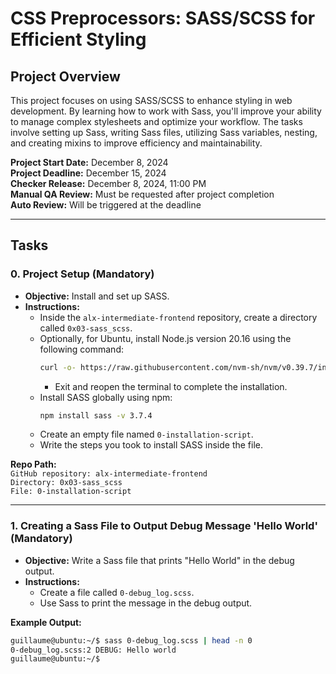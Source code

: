 # CSS Preprocessors: SASS/SCSS for Efficient Styling

## Project Overview

This project focuses on using SASS/SCSS to enhance styling in web development. By learning how to work with Sass, you'll improve your ability to manage complex stylesheets and optimize your workflow. The tasks involve setting up Sass, writing Sass files, utilizing Sass variables, nesting, and creating mixins to improve efficiency and maintainability.

**Project Start Date:** December 8, 2024  
**Project Deadline:** December 15, 2024  
**Checker Release:** December 8, 2024, 11:00 PM  
**Manual QA Review:** Must be requested after project completion  
**Auto Review:** Will be triggered at the deadline

---

## Tasks

### 0. Project Setup (Mandatory)
- **Objective:** Install and set up SASS.
- **Instructions:**
  - Inside the `alx-intermediate-frontend` repository, create a directory called `0x03-sass_scss`.
  - Optionally, for Ubuntu, install Node.js version 20.16 using the following command:
    ```bash
    curl -o- https://raw.githubusercontent.com/nvm-sh/nvm/v0.39.7/install.sh | bash
    ```
    - Exit and reopen the terminal to complete the installation.
  - Install SASS globally using npm:
    ```bash
    npm install sass -v 3.7.4
    ```
  - Create an empty file named `0-installation-script`.
  - Write the steps you took to install SASS inside the file.

**Repo Path:**  
`GitHub repository: alx-intermediate-frontend`  
`Directory: 0x03-sass_scss`  
`File: 0-installation-script`

---

### 1. Creating a Sass File to Output Debug Message 'Hello World' (Mandatory)
- **Objective:** Write a Sass file that prints "Hello World" in the debug output.
- **Instructions:** 
  - Create a file called `0-debug_log.scss`.
  - Use Sass to print the message in the debug output.

**Example Output:**
```bash
guillaume@ubuntu:~/$ sass 0-debug_log.scss | head -n 0
0-debug_log.scss:2 DEBUG: Hello world
guillaume@ubuntu:~/$
